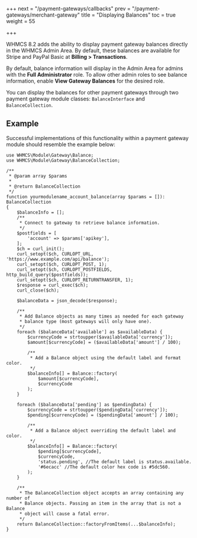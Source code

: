 +++
next = "/payment-gateways/callbacks"
prev = "/payment-gateways/merchant-gateway"
title = "Displaying Balances"
toc = true
weight = 55

+++

WHMCS 8.2 adds the ability to display payment gateway balances directly in the WHMCS Admin Area. By default, these balances are available for Stripe and PayPal Basic at **Billing > Transactions**.

By default, balance information will display in the Admin Area for admins with the **Full Administrator** role. To allow other admin roles to see balance information, enable **View Gateway Balances** for the desired role.

You can display the balances for other payment gateways through two payment gateway module classes: `BalanceInterface` and `BalanceCollection`.

## Example

Successful implementations of this functionality within a payment gateway module should resemble the example below:

```
use WHMCS\Module\Gateway\Balance;
use WHMCS\Module\Gateway\BalanceCollection;

/**
 * @param array $params
 *
 * @return BalanceCollection
 */
function yourmodulename_account_balance(array $params = []): BalanceCollection
{
    $balanceInfo = [];
    /**
     * Connect to gateway to retrieve balance information.
     */
    $postfields = [
        'account' => $params['apikey'],
    ];
    $ch = curl_init();
    curl_setopt($ch, CURLOPT_URL, 'https://www.example.com/api/balance');
    curl_setopt($ch, CURLOPT_POST, 1);
    curl_setopt($ch, CURLOPT_POSTFIELDS, http_build_query($postfields));
    curl_setopt($ch, CURLOPT_RETURNTRANSFER, 1);
    $response = curl_exec($ch);
    curl_close($ch);

    $balanceData = json_decode($response);

    /**
     * Add Balance objects as many times as needed for each gateway
     * balance type (most gateways will only have one).
     */
    foreach ($balanceData['available'] as $availableData) {
        $currencyCode = strtoupper($availableData['currency']);
        $amount[$currencyCode] = ($availableData['amount'] / 100);

        /**
         * Add a Balance object using the default label and format color.
         */
        $balanceInfo[] = Balance::factory(
            $amount[$currencyCode],
            $currencyCode
        );
    }

    foreach ($balanceData['pending'] as $pendingData) {
        $currencyCode = strtoupper($pendingData['currency']);
        $pending[$currencyCode] = ($pendingData['amount'] / 100);

        /**
         * Add a Balance object overriding the default label and color.
         */
        $balanceInfo[] = Balance::factory(
            $pending[$currencyCode],
            $currencyCode,
            'status.pending', //The default label is status.available.
            '#6ecacc' //The default color hex code is #5dc560.
        );
    }

    /**
     * The BalanceCollection object accepts an array containing any number of
     * Balance objects. Passing an item in the array that is not a Balance
     * object will cause a fatal error.
     */
    return BalanceCollection::factoryFromItems(...$balanceInfo);
}
```
